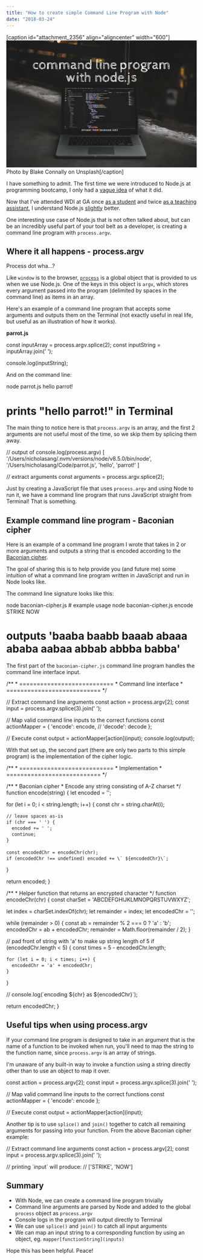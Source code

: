 ```yaml
---
title: "How to create simple Command Line Program with Node"
date: "2018-03-24"
---
```


\[caption id="attachment\_2356" align="aligncenter" width="600"\]![bsp create command line program with node](images/bsp-create-command-line-program-with-node.png) Photo by Blake Connally on Unsplash\[/caption\]

I have something to admit. The first time we were introduced to Node.js at programming bootcamp, I only had a [vague idea](https://www.nickang.com/nodejs-server-nightmare/) of what it did.

Now that I've attended WDI at GA once [as a student](https://www.nickang.com/general-assembly-singapore-review/) and twice [as a teaching assistant](https://www.nickang.com/7-things-i-learned-about-programming-bootcamps/), I understand Node.js [slightly](https://www.nickang.com/dont-know-everything/) better.

One interesting use case of Node.js that is not often talked about, but can be an incredibly useful part of your tool belt as a developer, is creating a command line program with `process.argv`.

## Where it all happens - process.argv

Process dot wha...?

Like `window` is to the browser, [`process`](https://nodejs.org/api/process.html) is a global object that is provided to us when we use Node.js. One of the keys in this object is `argv`, which stores every argument passed into the program (delimited by spaces in the command line) as items in an array.

Here's an example of a command line program that accepts some arguments and outputs them on the Terminal (not exactly useful in real life, but useful as an illustration of how it works).

**parrot.js**

const inputArray = process.argv.splice(2);
const inputString = inputArray.join(' ');

console.log(inputString);

And on the command line:

node parrot.js hello parrot!

# prints "hello parrot!" in Terminal

The main thing to notice here is that `process.argv` is an array, and the first 2 arguments are not useful most of the time, so we skip them by splicing them away.

// output of console.log(process.argv)
\[ '/Users/nicholasang/.nvm/versions/node/v8.5.0/bin/node',
  '/Users/nicholasang/Code/parrot.js',
  'hello',
  'parrot!' \]

// extract arguments
const arguments = process.argv.splice(2);

Just by creating a JavaScript file that uses `process.argv` and using Node to run it, we have a command line program that runs JavaScript straight from Terminal! That is something.

## Example command line program - Baconian cipher

Here is an example of a command line program I wrote that takes in 2 or more arguments and outputs a string that is encoded according to the [Baconian cipher](https://en.wikipedia.org/wiki/Bacon%27s_cipher).

The goal of sharing this is to help provide you (and future me) some intuition of what a command line program written in JavaScript and run in Node looks like.

The command line signature looks like this:

node baconian-cipher.js # example usage
node baconian-cipher.js encode STRIKE NOW

# outputs 'baaba baabb baaab abaaa ababa aabaa  abbab abbba babba' 

The first part of the `baconian-cipher.js` command line program handles the command line interface input.

/\*\*
 \* ===========================
 \* Command line interface
 \* ===========================
 \*/

// Extract command line arguments
const action = process.argv\[2\];
const input = process.argv.splice(3).join(' ');

// Map valid command line inputs to the correct functions
const actionMapper = {
  'encode': encode,
  // 'decode': decode
};

// Execute
const output = actionMapper\[action\](input);
console.log(output);

With that set up, the second part (there are only two parts to this simple program) is the implementation of the cipher logic.

/\*\*
 \* ===========================
 \* Implementation
 \* ===========================
 \*/

/\*\*
 \* Baconian cipher
 \* Encode any string consisting of A-Z charset
 \*/
function encode(string) {
  let encoded = '';

  for (let i = 0; i < string.length; i++) {
    const chr = string.charAt(i);

    // leave spaces as-is
    if (chr === ' ') {
      encoded += ' ';
      continue;
    }

    const encodedChr = encodeChr(chr);
    if (encodedChr !== undefined) encoded += \` ${encodedChr}\`;
  }

  return encoded;
}

/\*\*
 \* Helper function that returns an encrypted character
 \*/
function encodeChr(chr) {
  const charSet = 'ABCDEFGHIJKLMNOPQRSTUVWXYZ';

  let index = charSet.indexOf(chr);
  let remainder = index;
  let encodedChr = '';

  while (remainder > 0) {
    const ab = remainder % 2 === 0 ? 'a' : 'b';
    encodedChr = ab + encodedChr;
    remainder = Math.floor(remainder / 2);
  }

  // pad front of string with 'a' to make up string length of 5
  if (encodedChr.length < 5) {
    const times = 5 - encodedChr.length;

    for (let i = 0; i < times; i++) {
      encodedChr = 'a' + encodedChr;
    }
  }

  // console.log(\`encoding ${chr} as ${encodedChr}\`);

  return encodedChr;
}

## Useful tips when using process.argv

If your command line program is designed to take in an argument that is the name of a function to be invoked when run, you'll need to map the string to the function name, since `process.argv` is an array of strings.

I'm unaware of any built-in way to invoke a function using a string directly other than to use an object to map it over.

const action = process.argv\[2\];
const input = process.argv.splice(3).join(' ');

// Map valid command line inputs to the correct functions
const actionMapper = {
  'encode': encode
};

// Execute
const output = actionMapper\[action\](input);

Another tip is to use `splice()` and `join()` together to catch all remaining arguments for passing into your function. From the above Baconian cipher example:

// Extract command line arguments
const action = process.argv\[2\];
const input = process.argv.splice(3).join(' ');

// printing \`input\` will produce:
// \['STRIKE', 'NOW'\]

## Summary

- With Node, we can create a command line program trivially
- Command line arguments are parsed by Node and added to the global `process` object as `process.argv`
- Console logs in the program will output directly to Terminal
- We can use `splice()` and `join()` to catch all input arguments
- We can map an input string to a corresponding function by using an object, eg. `mapper[functionString](inputs)`

Hope this has been helpful. Peace!
